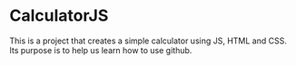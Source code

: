 # CalculatorJS

This is a project that creates a simple calculator using JS, HTML and CSS. Its purpose is to help us learn how to use github.
